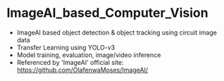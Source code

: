 # ImageAI_based_Computer_Vision

- ImageAI based object detection & object tracking using circuit image data
- Transfer Learning using YOLO-v3
- Model training, evaluation, image/video inference
- Referenced by 'ImageAI' official site: https://github.com/OlafenwaMoses/ImageAI/
